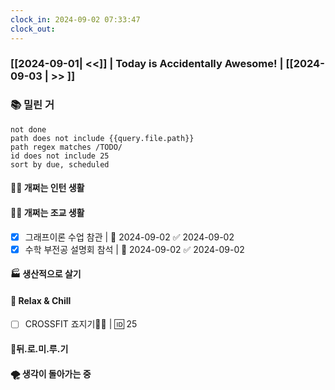```yaml
---
clock_in: 2024-09-02 07:33:47
clock_out: 
---
```

### [[2024-09-01| <<]] | **Today is Accidentally Awesome!** | [[2024-09-03 | >> ]]

### 📚 밀린 거
```tasks
not done 
path does not include {{query.file.path}}
path regex matches /TODO/
id does not include 25
sort by due, scheduled
```

#### 🤦‍♂️ 개쩌는 인턴 생활


#### 👨‍🏫 개쩌는 조교 생활
- [x] 그래프이론 수업 참관 | 📅 2024-09-02 ✅ 2024-09-02
- [x] 수학 부전공 설명회 참석 | 📅 2024-09-02 ✅ 2024-09-02

#### 🏭 생산적으로 살기

#### 🍻 Relax & Chill 
- [ ] CROSSFIT 죠지기🏋️‍♀️ | 🆔 25


#### 💨뒤.로.미.루.기

#### 🌪 생각이 돌아가는 중